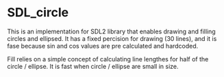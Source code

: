 # SDL_circle

This is an implementation for SDL2 library that enables drawing and filling
circles and ellipsed. It has a fixed percision for drawing (30 lines), and
it is fase because sin and cos values are pre calculated and hardcoded.

Fill relies on a simple concept of calculating line lengthes for half of the
circle / ellipse. It is fast when circle / ellipse are small in size.
